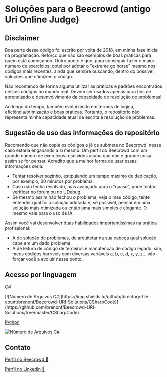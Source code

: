 <h1>Soluções para o Beecrowd (antigo Uri Online Judge)</h1>

<h2>Disclaimer</h2>

<p>Boa parte desse código foi escrito por volta de 2018, em minha fase inicial na programação. Reforço que não são exemplos de boas práticas para quem está começando. Outro ponto é que, para conseguir fazer o maior número de exercícios, optei por adotar o "extreme go horse" mesmo nos códigos mais recentes, ainda que sempre buscando, dentro do possível, soluções que otimizem o código.</p>

<p>Não recomendo de forma alguma utilizar as práticas e padrões encontrados nesses códigos no mundo real. Devem ser usados apenas para fins de aprendizado e desenvolvimento da capacidade de resolução de problemas!</p>

<p>Ao longo do tempo, também evoluí muito em termos de lógica, eficiência/otimização e boas práticas. Portanto, o repositório não representa minha capacidade atual de escrita e resolução de problemas.</p>

<h2>Sugestão de uso das informações do repositório</h2>

<p>Recomendo que não copie os códigos e já os submeta no Beecrowd, nesse caso estaria enganando a si mesmo. Um perfil do Beecrowd com um grande número de exercícios resolvidos acaba que não é grande coisa assim se for pensar. Acredito que a melhor forma de usar essas informações seria:</p>

<ul>
  <li>Tentar resolver sozinho, estipulando um tempo máximo de dedicação, por exemplo, 30 minutos por problema.</li>
  <li>Caso não tenha resolvido, mas avançado para o "quase", pode tentar verificar no fórum ou no UDebug.</li>
  <li>Se mesmo assim não fechou o problema, veja o meu código, tente entender qual foi a solução adotada e, se possível, pensar em uma solução mais otimizada ou então uma mais simples e elegante. O mesmo vale para o uso de IA.</li>
</ul>

<p>Assim você vai desenvolver duas habilidades importantíssimas na prática profissional:</p>

<ul>
  <li>A de solução de problemas, de arquitetar na sua cabeça qual solução cabe em um dado problema.</li>
  <li>A de leitura de código de terceiros e manutenção de código legado: sim, meus códigos horríveis com diversas variáveis a, b, c, d, x, y, z... vão forçar você a evoluir nesse ponto.</li>
</ul>

<h2>Acesso por linguagem</h2>

<p><a href="https://github.com/brenonf/Beecrowd-URI-Solutions/tree/master/C%23" target="_blank">C#</a></p>
[![Número de Arquivos C#](https://img.shields.io/github/directory-file-count/brenonf/Beecrowd-URI-Solutions/CSharpCode)](https://github.com/brenonf/Beecrowd-URI-Solutions/tree/master/CSharpCode)
<p><a href="https://github.com/brenonf/Beecrowd-URI-Solutions/tree/master/Python" target="_blank">Python</a></p>
<a href="https://github.com/brenonf/Beecrowd-URI-Solutions/tree/master/C%23">
  <img alt="Número de Arquivos C#" src="https://img.shields.io/github/directory-file-count/brenonf/Beecrowd-URI-Solutions/tree/master/C%23">
</a>

<h2>Contato</h2>

<p><a href="https://judge.beecrowd.com/pt/profile/265089" target="_blank">Perfil no Beecrowd 🐝</a></p>

<p><a href="https://www.linkedin.com/in/brenonf/" target="_blank">Perfil no Linkedin 💼</a></p>
